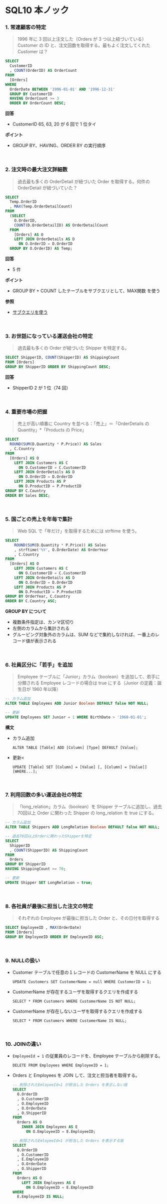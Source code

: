 # SQL10 本ノック

### 1. 常連顧客の特定

>1996 年に 3 回以上注文した（Orders が 3 つ以上紐づいている）Customer の ID と、注文回数を取得する。最もよく注文してくれた Customer は？

```sql
SELECT
  CustomerID
  , COUNT(OrderID) AS OrderCount
FROM
  [Orders]
WHERE
  OrderDate BETWEEN '1996-01-01' AND '1996-12-31'
  GROUP BY CustomerID
  HAVING OrderCount >= 3
  ORDER BY OrderCount DESC;
```

**回答**
- CustomerID 65, 63, 20 が 6 回で 1 位タイ

**ポイント**
- GROUP BY、HAVING、ORDER BY の実行順序

<br>

### 2. 注文時の最大注文詳細数

> 過去最も多くの OrderDetail が紐づいた Order を取得する。何件の OrderDetail が紐づいていた？

```sql
SELECT
  Temp.OrderID
  , MAX(Temp.OrderDetailCount)
FROM
  (SELECT
    O.OrderID,
    COUNT(D.OrderDetailID) AS OrderDetailCount
  FROM
    [Orders] AS O
    LEFT JOIN OrderDetails AS D
      ON O.OrderID = D.OrderID
  GROUP BY O.OrderID) AS Temp;
```

**回答**
- 5 件

**ポイント**
- GROUP BY + COUNT したテーブルをサブクエリとして、MAX関数 を使う

**参照**
- [サブクエリを使う](https://qiita.com/Kuzira_Kuzira/items/3106748174ef7fb6d907)

  <br>

### 3. お世話になっている運送会社の特定

>過去最も多くの Order が紐づいた Shipper を特定する。

```sql
SELECT ShipperID, COUNT(ShipperID) AS ShippingCount
FROM [Orders]
GROUP BY ShipperID ORDER BY ShippingCount DESC;
```
**回答**
- ShipperID 2 が 1 位（74 回）

<br>

### 4. 重要市場の把握

>売上が高い順番に Country を並べる：「売上」＝「OrderDetails の Quantity」*「Products の Price」

```sql
SELECT
  ROUND(SUM(D.Quantity * P.Price)) AS Sales
  , C.Country
FROM
  [Orders] AS O
    LEFT JOIN Customers AS C
      ON O.CustomerID = C.CustomerID
    LEFT JOIN OrderDetails AS D
      ON O.OrderID = D.OrderID
    LEFT JOIN Products AS P
      ON D.ProductID = P.ProductID
GROUP BY C.Country
ORDER BY Sales DESC;
```

<br>

### 5. 国ごとの売上を年毎で集計

>Web SQL で「年だけ」を取得するためには strftime を使う。

```sql
SELECT
    ROUND(SUM(D.Quantity * P.Price)) AS Sales
    , strftime('%Y', O.OrderDate) AS OrderYear
    , C.Country
FROM
  [Orders] AS O
    LEFT JOIN Customers AS C
      ON O.CustomerID = C.CustomerID
    LEFT JOIN OrderDetails AS D
      ON O.OrderID = D.OrderID
    LEFT JOIN Products AS P
      ON D.ProductID = P.ProductID
GROUP BY OrderYear, C.Country
ORDER BY C.Country ASC;
```

**GROUP BY について**
- 複数条件指定は、カンマ区切り
- 左側のカラムから集計される
- グルーピング対象外のカラムは、SUM などで集約しなければ、一番上のレコード値が表示される

<br>

### 6. 社員区分に「若手」を追加

>Employee テーブルに「Junior」カラム（boolean）を追加して、若手に分類される Employee レコードの場合は true にする（Junior の定義：誕生日が 1960 年以降）

```sql
-- カラム追加
ALTER TABLE Employees ADD Junior Boolean DEFAULT false NOT NULL;

-- 更新
UPDATE Employees SET Junior = 1 WHERE BirthDate > '1960-01-01';
```

**構文**

- カラム追加

  `ALTER TABLE [Table] ADD [Column] [Type] DEFAULT [Value];`

- 更新<

  `UPDATE [Table] SET [Column] = [Value] [, [Column] = [Value]] [WHERE...];`

<br>

### 7. 利用回数の多い運送会社の特定

>「long_relation」カラム（boolean）を Shipper テーブルに追加し、過去70回以上 Order に関わった Shipper の long_relation を true にする。

```sql
-- カラム追加
ALTER TABLE Shippers ADD LongRelation Boolean DEFAULT false NOT NULL;

-- 過去70回以上Orderに関わったShipperを特定
SELECT
  ShipperID
  , COUNT(ShipperID) AS ShippingCount
FROM
  Orders
GROUP BY ShipperID
HAVING ShippingCount >= 70;

-- 更新
UPDATE Shipper SET LongRelation = true;
```

<br>

### 8. 各社員が最後に担当した注文の特定

>それぞれの Employee が最後に担当した Order と、その日付を取得する

```sql
SELECT EmployeeID , MAX(OrderDate)
FROM [Orders]
GROUP BY EmployeeID ORDER BY EmployeeID ASC;
```

<br>

### 9. NULLの扱い

- Customer テーブルで任意の１レコードの CustomerName を NULL にする
  ```sql:8-1
  UPDATE Customers SET CustomerName = null WHERE CustomerID = 1;
  ```
- CustomerName が存在するユーザを取得するクエリを作成する
  ```sql:8-2
  SELECT * FROM Customers WHERE CustomerName IS NOT NULL;
  ```
- CustomerName が存在しないユーザを取得するクエリを作成する
  ```sql:8-3
  SELECT * FROM Customers WHERE CustomerName IS NULL;
  ```

<br>

### 10. JOINの違い

- `EmployeeId = 1` の従業員のレコードを、Employee テーブルから削除する。

  ```sql:10-1
  DELETE FROM Employees WHERE EmployeeID = 1;
  ```

- Orders と Employees を JOIN して、注文と担当者を取得する。

  ```sql
  -- 削除されたEmloyeeId=1 が担当した Orders を表示しない版
  SELECT
    O.OrderID
    , O.CustomerID
    , O.EmployeeID
    , O.OrderDate
    , O.ShipperID
  FROM
    Orders AS O
      INNER JOIN Employees AS E
        ON O.EmployeeID = E.EmployeeID;

  -- 削除されたEmloyeeId=1 が担当した Orders を表示する版
  SELECT
    O.OrderID
    , O.CustomerID
    , E.EmployeeID
    , O.OrderDate
    , O.ShipperID
  FROM
    Orders AS O
      LEFT JOIN Employees AS E
        ON O.EmployeeID = E.EmployeeID
  WHERE
    E.EmployeeID IS NULL;
  ```
